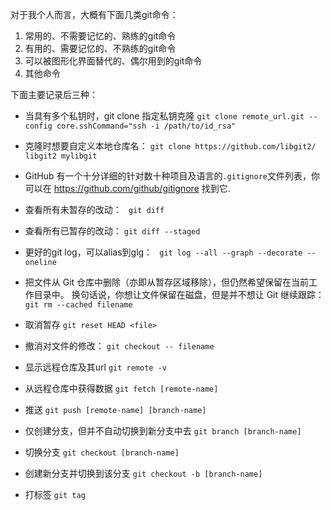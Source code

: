 对于我个人而言，大概有下面几类git命令：

1. 常用的、不需要记忆的、熟练的git命令
2. 有用的、需要记忆的、不熟练的git命令
3. 可以被图形化界面替代的、偶尔用到的git命令
4. 其他命令

下面主要记录后三种：

- 当具有多个私钥时，git clone 指定私钥克隆
``
git clone remote_url.git --config core.sshCommand="ssh -i /path/to/id_rsa"
``
- 克隆时想要自定义本地仓库名：
``
git clone https://github.com/libgit2/ libgit2 mylibgit
``
- GitHub 有一个十分详细的针对数十种项目及语言的`.gitignore`文件列表，你可以在 https://github.com/github/gitignore 找到它.
- 查看所有未暂存的改动：
`` git diff``
- 查看所有已暂存的改动：
``git diff --staged``
- 更好的git log，可以alias到glg：
`` git log --all --graph --decorate --oneline``
- 把文件从 Git 仓库中删除（亦即从暂存区域移除），但仍然希望保留在当前工作目录中。 换句话说，你想让文件保留在磁盘，但是并不想让 Git 继续跟踪：
``git rm --cached filename``
- 取消暂存
``git reset HEAD <file>``
- 撤消对文件的修改：
``git checkout -- filename``

-  显示远程仓库及其url
``git remote -v``
- 从远程仓库中获得数据
``git fetch [remote-name]``
- 推送
``git push [remote-name] [branch-name]``
- 仅创建分支，但并不自动切换到新分支中去
``git branch [branch-name]``
- 切换分支
``git checkout [branch-name]``
- 创建新分支并切换到该分支
``git checkout -b [branch-name]``
- 打标签
``git tag``